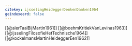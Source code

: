 ```yaml
---
citekey: ijsselingHeideggerDenkenDanken1964
geïndexeerd: false
---
```

[[@alerTaalBijMartin1961]]
[[@boehmKritiekVanLevinas1963]]
[[@ijsselingFilosofieHetTechnische1964]]
[[@kockelmansMartinHeideggerEen1962]]